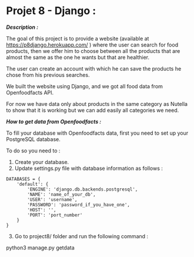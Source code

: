 # Projet 8 - Django :

**_Description :_**

The goal of this project is to provide a website (available at https://p8django.herokuapp.com/ ) where the user can search for food products, then we offer him to choose between all the products that are almost the same as the one he wants but that are healthier.

The user can create an account with which he can save the products he chose from his previous searches.

We built the website using Django, and we got all food data from Openfoodfacts API.

For now we have data only about products in the same category as Nutella to show that it is working but we can add easily all categories we need. 


**_How to get data from Openfoodfacts :_**

To fill your database with Openfoodfacts data, first you need to set up your PostgreSQL database.

To do so you need to :
1) Create your database.
2) Update settings.py file with database information as follows :

```
DATABASES = {
    'default': {
        'ENGINE': 'django.db.backends.postgresql',
        'NAME': 'name_of_your_db',
        'USER': 'username',
        'PASSWORD': 'password_if_you_have_one',
        'HOST': '',
        'PORT': 'port_number'
    }
}
```

3) Go to project8/ folder and run the following command :

python3 manage.py getdata
